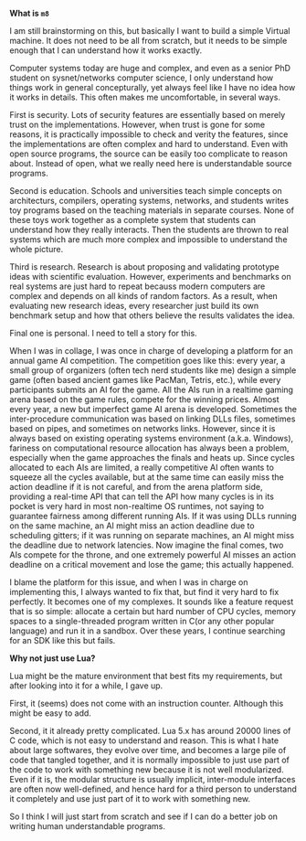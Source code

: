 **What is `m8`**

I am still brainstorming on this, but basically I want to build a simple
Virtual machine. It does not need to be all from scratch, but it needs to be
simple enough that I can understand how it works exactly.

Computer systems today are huge and complex, and even as a senior PhD student
on sysnet/networks computer science, I only understand how things work in
general concepturally, yet always feel like I have no idea how it works in
details. This often makes me uncomfortable, in several ways.

First is security. Lots of security features are essentially based on merely
trust on the implementations. However, when trust is gone for some reasons,
it is practically impossible to check and verity the features, since the
implementations are often complex and hard to understand. Even with open source
programs, the source can be easily too complicate to reason about. Instead of
open, what we really need here is understandable source programs.

Second is education. Schools and universities teach simple concepts on
architecturs, compilers, operating systems, networks, and students writes toy
programs based on the teaching materials in separate courses. None of these
toys work together as a complete system that students can understand how they
really interacts. Then the students are thrown to real systems which are much
more complex and impossible to understand the whole picture.

Third is research. Research is about proposing and validating prototype ideas
with scientific evaluation. However, experiments and benchmarks on real systems
are just hard to repeat becauss modern computers are complex and depends on all
kinds of random factors. As a result, when evaluating new research ideas, every
researcher just build its own benchmark setup and how that others believe the
results validates the idea. 

Final one is personal. I need to tell a story for this. 

When I was in collage, I was once in charge of developing a platform for an
annual game AI competition. The competition goes like this: every year, a small
group of organizers (often tech nerd students like me) design a simple game
(often based ancient games like PacMan, Tetris, etc.), while every participants
submits an AI for the game. All the AIs run in a realtime gaming arena based on
the game rules, compete for the winning prices. Almost every year, a new but
imperfect game AI arena is developed. Sometimes the inter-procedure
communication was based on linking DLLs files, sometimes based on pipes, and
sometimes on networks links. However, since it is always based on existing
operating systems environment (a.k.a. Windows), fariness on computational
resource allocation has always been a problem, especially when the game
approaches the finals and heats up. Since cycles allocated to each AIs are
limited, a really competitive AI often wants to squeeze all the cycles
available, but at the same time can easily miss the action deadline if it is
not careful, and from the arena platform side, providing a real-time API that
can tell the API how many cycles is in its pocket is very hard in most
non-realtime OS runtimes, not saying to guarantee fairness among different
running AIs. If it was using DLLs running on the same machine, an AI might miss
an action deadline due to scheduling gitters; if it was running on separate
machines, an AI might miss the deadline due to network latencies. Now imagine
the final comes, two AIs compete for the throne, and one extremely powerful AI
misses an action deadline on a critical movement and lose the game; this
actually happened.

I blame the platform for this issue, and when I was in charge on implementing
this, I always wanted to fix that, but find it very hard to fix perfectly. It
becomes one of my complexes. It sounds like a feature request that is so
simple: allocate a certain but hard number of CPU cycles, memory spaces to a
single-threaded program written in C(or any other popular language) and run it
in a sandbox. Over these years, I continue searching for an SDK like this but
fails. 

**Why not just use Lua?**

Lua might be the mature environment that best fits my requirements, but after
looking into it for a while, I gave up.

First, it (seems) does not come with an instruction counter. Although this
might be easy to add.

Second, it it already pretty complicated. Lua 5.x has around 20000 lines of C
code, which is not easy to understand and reason. This is what I hate about
large softwares, they evolve over time, and becomes a large pile of code that
tangled together, and it is normally impossible to just use part of the code
to work with something new because it is not well modularized. Even if it is,
the modular structure is usually implicit, inter-module interfaces are often
now well-defined, and hence hard for a third person to understand it completely
and use just part of it to work with something new.

So I think I will just start from scratch and see if I can do a better job on
writing human understandable programs.
